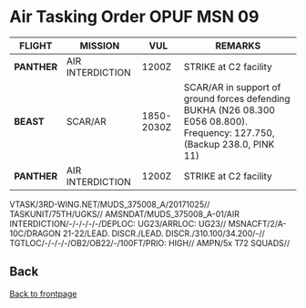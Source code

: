 # Air Tasking Order OPUF MSN 09


| **FLIGHT** | **MISSION**| **VUL**|  **REMARKS** |
| ------ | ---- | ------ | ---- |
**PANTHER**  |AIR INTERDICTION| 1200Z| STRIKE at C2 facility |
**BEAST**    | SCAR/AR | 1850-2030Z | SCAR/AR in support of ground forces defending BUKHA (N26 08.300 E056 08.800). Frequency: 127.750,  (Backup 238.0, PINK 11)
**PANTHER**  |AIR INTERDICTION| 1200Z| STRIKE at C2 facility |







VTASK/3RD-WING.NET/MUDS_375008_A/20171025//
TASKUNIT/75TH/UGKS//
AMSNDAT/MUDS_375008_A-01/AIR INTERDICTION/-/-/-/-/-/DEPLOC: UG23/ARRLOC: UG23//
MSNACFT/2/A-10C/DRAGON 21-22/LEAD. DISCR./LEAD. DISCR./310.100/34.200/-//
TGTLOC/-/-/-/-/OB2/OB22/-/100FT/PRIO: HIGH//
AMPN/5x T72 SQUADS//



## Back
[Back to frontpage](https://132nd-vwing.github.io/OPUF-Brief/)